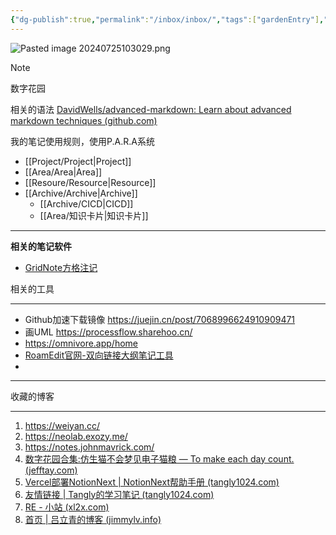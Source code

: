 ```yaml
---
{"dg-publish":true,"permalink":"/inbox/inbox/","tags":["gardenEntry"],"noteIcon":""}
---
```


![Pasted image 20240725103029.png](<Pasted image 20240725103029.png>)


> [!NOTE]  
> 数字花园

相关的语法 [DavidWells/advanced-markdown: Learn about advanced markdown techniques (github.com)](https://github.com/DavidWells/advanced-markdown)


我的笔记使用规则，使用P.A.R.A系统

* [[Project/Project\|Project]]
* [[Area/Area\|Area]]
* [[Resoure/Resource\|Resource]]
* [[Archive/Archive\|Archive]]
	* [[Archive/CICD\|CICD]]
	* [[Area/知识卡片\|知识卡片]]



---
**相关的笔记软件**

* [GridNote方格注记](https://gridnote.cn/#/landing#home)

相关的工具

---

* Github加速下载镜像 https://juejin.cn/post/7068996624910909471
* 画UML https://processflow.sharehoo.cn/
* https://omnivore.app/home
* [RoamEdit官网-双向链接大纲笔记工具](https://roamedit.com/)
* 



---

收藏的博客

---

1. https://weiyan.cc/
2. https://neolab.exozy.me/
3. https://notes.johnmavrick.com/
4. [数字花园合集:仿生猫不会梦见电子猫粮 — To make each day count. (jefftay.com)](https://jefftay.com/%E6%95%B0%E5%AD%97%E8%8A%B1%E5%9B%AD%E5%90%88%E9%9B%86)
5. [Vercel部署NotionNext | NotionNext帮助手册 (tangly1024.com)](https://docs.tangly1024.com/article/vercel-deploy-notion-next)
6. [友情链接 | Tangly的学习笔记 (tangly1024.com)](https://blog.tangly1024.com/links)
7. [RE - 小站 (xl2x.com)](https://xl2x.com/)
8. [首页 | 吕立青的博客 (jimmylv.info)](https://blog.jimmylv.info/)
